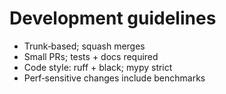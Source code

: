 # Development guidelines

- Trunk‑based; squash merges
- Small PRs; tests + docs required
- Code style: ruff + black; mypy strict
- Perf‑sensitive changes include benchmarks
